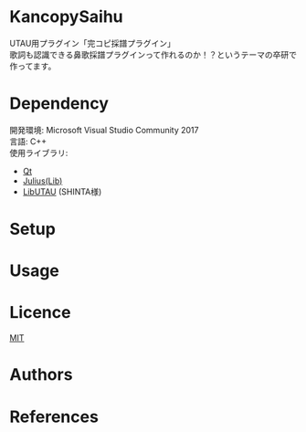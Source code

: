 # KancopySaihu
UTAU用プラグイン「完コピ採譜プラグイン」  
歌詞も認識できる鼻歌採譜プラグインって作れるのか！？というテーマの卒研で作ってます。

# Dependency

開発環境: Microsoft Visual Studio Community 2017  
言語: C++  
使用ライブラリ:  
- [Qt](https://www1.qt.io/jp/) 
- [Julius(Lib)](http://julius.osdn.jp/)
- [LibUTAU](http://shinta.coresv.com/software_dev/libutau_jpn/) (SHINTA様)



# Setup
<!-- セットアップ方法を書く。用意するハードウェアとソフトウェアをセットアップするためのコマンドを記載する -->

# Usage
<!-- 使い方。なるべく具体的に書く。サンプルも書く -->

# Licence
[MIT](http://b4b4r07.mit-license.org)

# Authors
<!-- 作者を明示する。特に、他者が作成したコードを利用する場合は、そのコードのライセンスに従った上で、リポジトリのそれぞれのコードのオリジナルの作者が誰か分かるように明示する（私はそれが良いと思い自主的にしています）。 -->

# References
<!-- 参考にした情報源（サイト・論文）などの情報、リン-->